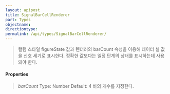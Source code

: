 ```yaml
---
layout: apipost
title: SignalBarCellRenderer
part: Types
objectname: 
directiontype: 
permalink: /api/types/SignalBarCellRenderer/
---
```



> 컬럼 스타일 figureState 값과 렌더러의 barCount 속성을 이용해 데이터 셀 값을 신호 세기로 표시한다. 정확한 값보다는 일정 단계의 상태를 표시하는데 사용돼야 한다. 

#### Properties

> *barCount*
> Type: Number
> Default: 4
> 바의 개수를 지정한다.





